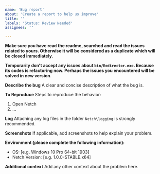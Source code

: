 ```yaml
---
name: 'Bug report'
about: 'Create a report to help us improve'
title: ''
labels: 'Status: Review Needed'
assignees: ''

---
```


**Make sure you have read the readme, searched and read the issues related to yours. Otherwise it will be considered as a duplicate which will be closed immediately.**

**Temporarily don't accept any issues about `bin/Redirector.exe`. Because its codes is refactoring now. Perhaps the issues you encountered will be solved in new version.**

**Describe the bug**
A clear and concise description of what the bug is.

**To Reproduce**
Steps to reproduce the behavior:

1. Open Netch
2. ...

**Log**
Attaching any log files in the folder `Netch\logging` is strongly recommended.

**Screenshots**
If applicable, add screenshots to help explain your problem.

**Environment (please complete the following information):**
- OS: [e.g. Windows 10 Pro 64-bit 1903]
- Netch Version: [e.g. 1.0.0-STABLE.x64]

**Additional context**
Add any other context about the problem here.
